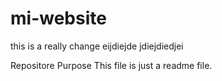 # mi-website

this is a really change
eijdiejde
jdiejdiedjei

 Repositore Purpose
This file is just a readme file.

